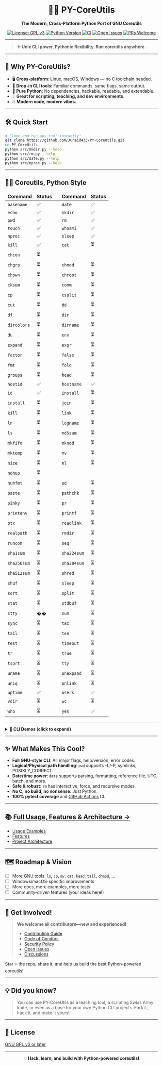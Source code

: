 <div align="center">

# 🐍✨ PY-CoreUtils

**The Modern, Cross-Platform Python Port of GNU Coreutils**

[![License: GPL v3](https://img.shields.io/badge/License-GPLv3-blue.svg)](https://www.gnu.org/licenses/gpl-3.0)
[![Python Version](https://img.shields.io/badge/python-3.6%2B-blue.svg)](https://www.python.org/)
[![CI](https://github.com/Junaid433/PY-CoreUtils/actions/workflows/python-tests.yml/badge.svg)](https://github.com/Junaid433/PY-CoreUtils/actions)
[![Open Issues](https://img.shields.io/github/issues/Junaid433/PY-CoreUtils?color=orange)](https://github.com/Junaid433/PY-CoreUtils/issues)
[![PRs Welcome](https://img.shields.io/badge/PRs-welcome-brightgreen.svg?style=flat-square)](CONTRIBUTING.md)

</div>

---

> **✨ Unix CLI power, Pythonic flexibility. Run coreutils anywhere.**

---

## 🌟 Why PY-CoreUtils?

- 🖥️ **Cross-platform**: Linux, macOS, Windows — no C toolchain needed.
- 🧩 **Drop-in CLI tools**: Familiar commands, same flags, same output.
- 🐍 **Pure Python**: No dependencies, hackable, readable, and extendable.
- 💡 **Great for scripting, teaching, and dev environments**.
- 🔥 **Modern code, modern vibes.**

---

## 🛠️ Quick Start

```bash
# Clone and run any tool instantly!
git clone https://github.com/Junaid433/PY-CoreUtils.git
cd PY-CoreUtils
python src/mkdir.py --help
python src/rm.py --help
python src/date.py --help
python src/nproc.py --help
```

---

## 🧑‍💻 Coreutils, Python Style

| Command      | Status |  | Command      | Status |
| ------------ | ------ |--| ------------ | ------ |
| `basename`   | ✅     |  | `date`       | ✅     |
| `echo`       | ✅     |  | `mkdir`      | ✅     |
| `pwd`        | ✅     |  | `rm`         | ✅     |
| `touch`      | ✅     |  | `whoami`     | ✅     |
| `nproc`      | ✅     |  | `sleep`      | ✅     |
| `kill`       | ✅     |  | `cat`        | ⏳     |
| `chcon`      | ⏳     |  |              |        |
| `chgrp`      | ⏳     |  | `chmod`      | ⏳     |
| `chown`      | ⏳     |  | `chroot`     | ⏳     |
| `cksum`      | ⏳     |  | `comm`       | ⏳     |
| `cp`         | ⏳     |  | `csplit`     | ⏳     |
| `cut`        | ⏳     |  | `dd`         | ⏳     |
| `df`         | ⏳     |  | `dir`        | ⏳     |
| `dircolors`  | ⏳     |  | `dirname`    | ⏳     |
| `du`         | ⏳     |  | `env`        | ⏳     |
| `expand`     | ⏳     |  | `expr`       | ⏳     |
| `factor`     | ⏳     |  | `false`      | ⏳     |
| `fmt`        | ⏳     |  | `fold`       | ⏳     |
| `groups`     | ⏳     |  | `head`       | ⏳     |
| `hostid`     | ✅     |  | `hostname`   | ✅     |
| `id`         | ✅     |  | `install`    | ⏳     |
| `install`    | ⏳     |  | `join`       | ⏳     |
| `kill`       | ⏳     |  | `link`       | ⏳     |
| `ln`         | ⏳     |  | `logname`    | ⏳     |
| `ls`         | ⏳     |  | `md5sum`     | ⏳     |
| `mkfifo`     | ⏳     |  | `mknod`      | ⏳     |
| `mktemp`     | ⏳     |  | `mv`         | ⏳     |
| `nice`       | ⏳     |  | `nl`         | ⏳     |
| `nohup`      | ⏳     |  |              |        |
| `numfmt`     | ⏳     |  | `od`         | ⏳     |
| `paste`      | ⏳     |  | `pathchk`    | ⏳     |
| `pinky`      | ⏳     |  | `pr`         | ⏳     |
| `printenv`   | ⏳     |  | `printf`     | ⏳     |
| `ptx`        | ⏳     |  | `readlink`   | ⏳     |
| `realpath`   | ⏳     |  | `rmdir`      | ⏳     |
| `runcon`     | ⏳     |  | `seq`        | ⏳     |
| `sha1sum`    | ⏳     |  | `sha224sum`  | ⏳     |
| `sha256sum`  | ⏳     |  | `sha384sum`  | ⏳     |
| `sha512sum`  | ⏳     |  | `shred`      | ⏳     |
| `shuf`       | ⏳     |  | `sleep`      | ⏳     |
| `sort`       | ⏳     |  | `split`      | ⏳     |
| `stat`       | ⏳     |  | `stdbuf`     | ⏳     |
| `stty`       | ��     |  | `sum`        | ⏳     |
| `sync`       | ⏳     |  | `tac`        | ⏳     |
| `tail`       | ⏳     |  | `tee`        | ⏳     |
| `test`       | ⏳     |  | `timeout`    | ⏳     |
| `tr`         | ⏳     |  | `true`       | ⏳     |
| `tsort`      | ⏳     |  | `tty`        | ⏳     |
| `uname`      | ⏳     |  | `unexpand`   | ⏳     |
| `uniq`       | ⏳     |  | `unlink`     | ⏳     |
| `uptime`     | ✅     |  | `users`      | ✅     |
| `vdir`       | ⏳     |  | `wc`         | ⏳     |
| `who`        | ⏳     |  | `yes`        | ✅     |

---

<details>
<summary><b>🌈 CLI Demos (click to expand)</b></summary>

```bash
$ python src/rm.py -rf build/
$ python src/date.py '+%Y-%m-%d %H:%M:%S'
$ python src/mkdir.py -p src/utils
$ python src/pwd.py
$ python src/basename.py /usr/bin/python3
$ python src/echo.py -e "Hello\nWorld!"
$ python src/nproc.py --all
$ python src/nproc.py --ignore=2
$ python src/sleep.py 2m
$ python src/kill.py -l
$ python src/kill.py -s HUP 5678
```
</details>

---

## ✨ What Makes This Cool?

- **Full GNU-style CLI**: All major flags, help/version, error codes.
- **Logical/Physical path handling**: `pwd` supports -L/-P, symlinks, POSIXLY_CORRECT.
- **Date/time power**: `date` supports parsing, formatting, reference file, UTC, batch, and more.
- **Safe & robust**: `rm` has interactive, force, and recursive modes.
- **No C, no build, no nonsense**: Just Python.
- **100% pytest coverage** and [GitHub Actions](https://github.com/Junaid433/PY-CoreUtils/actions) CI.

---

## 📚 [Full Usage, Features & Architecture →](docs/usage.md)

- [Usage Examples](docs/usage.md)
- [Features](docs/features.md)
- [Project Architecture](docs/architecture.md)

---

## 🗺️ Roadmap & Vision

- [ ] More GNU tools: `ls`, `cp`, `mv`, `cat`, `head`, `tail`, `chmod`, ...
- [ ] Windows/macOS-specific improvements
- [ ] More docs, more examples, more tests
- [ ] Community-driven features (your ideas here!)

---

## 💬 Get Involved!

> **We welcome all contributors—new and experienced!**
>
> - [Contributing Guide](CONTRIBUTING.md)
> - [Code of Conduct](CODE_OF_CONDUCT.md)
> - [Security Policy](SECURITY.md)
> - [Open Issues](https://github.com/Junaid433/PY-CoreUtils/issues)
> - [Discussions](https://github.com/Junaid433/PY-CoreUtils/discussions)

Star ⭐ the repo, share it, and help us build the best Python-powered coreutils!

---

## 💡 Did you know?

> You can use PY-CoreUtils as a teaching tool, a scripting Swiss Army knife, or even as a base for your own Python CLI projects. Fork it, hack it, and make it yours!

---

## 📄 License

[GNU GPL v3 or later](https://www.gnu.org/licenses/gpl-3.0.html)

---

<div align="center">

💡 <b>Hack, learn, and build with Python-powered coreutils!</b>

</div>
